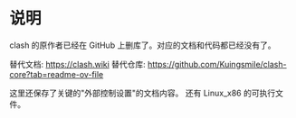 
# 说明

clash 的原作者已经在 GitHub 上删库了。对应的文档和代码都已经没有了。

替代文档:  https://clash.wiki
替代仓库:  https://github.com/Kuingsmile/clash-core?tab=readme-ov-file

这里还保存了关键的"外部控制设置"的文档内容。
还有 Linux_x86 的可执行文件。

